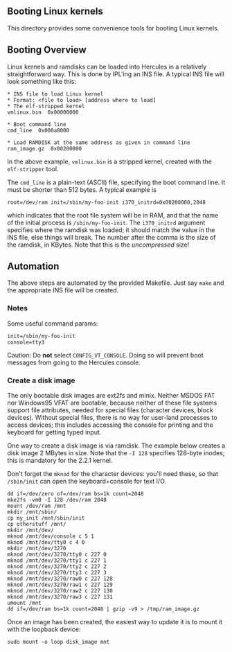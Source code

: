 Booting Linux kernels
---------------------
This directory provides some convenience tools for booting Linux
kernels.

## Booting Overview
Linux kernels and ramdisks can be loaded into Hercules in a relatively
straightforward way. This is done by IPL'ing an INS file. A typical
INS file will look something like this:
```
* INS file to load Linux kernel
* Format: <file to load> [address where to load]
* The elf-stripped kernel
vmlinux.bin  0x00000000

* Boot command line
cmd_line  0x000a0000

* Load RAMDISK at the same address as given in command line
ram_image.gz  0x00200000
```

In the above example, `vmlinux.bin` is a stripped kernel, created with
the `elf-stripper` tool.

The `cmd_line` is a plain-text (ASCII) file, specifying the boot
command line. It must be shorter than 512 bytes. A typical example
is
```
root=/dev/ram init=/sbin/my-foo-init i370_initrd=0x00200000,2048
```
which indicates that the root file system will be in RAM, and that the
name of the initial process is `/sbin/my-foo-init`. The `i370_initrd`
argument specifies where the ramdisk was loaded; it should match the
value in the INS file, else things will break. The number after the
comma is the size of the ramdisk, in KBytes. Note that this is the
*uncompressed* size!

## Automation
The above steps are automated by the provided Makefile. Just say `make`
and the appropriate INS file will be created.


### Notes
Some useful command params:
```
init=/sbin/my-foo-init
console=tty3
```
Caution: Do **not** select `CONFIG_VT_CONSOLE`. Doing so will prevent
boot messages from going to the Hercules console.

### Create a disk image
The only bootable disk images are ext2fs and minix. Neither MSDOS FAT
nor Windows95 VFAT are bootable, because neither of these file systems
support file attributes, needed for special files (character devices,
block devices). Without special files, there is no way for user-land
processes to access devices; this includes accessing the console for
printing and the keyboard for getting typed input.

One way to create a disk image is via ramdisk. The example below
creates a disk image 2 MBytes in size. Note that the `-I 128`
specifies 128-byte inodes; this is mandatory for the 2.2.1 kernel.

Don't forget the `mknod` for the character devices: you'll need these,
so that `/sbin/init` can open the keyboard+console for text I/O.
```
dd if=/dev/zero of=/dev/ram bs=1k count=2048
mke2fs -vm0 -I 128 /dev/ram 2048
mount /dev/ram /mnt
mkdir /mnt/sbin/
cp my_init /mnt/sbin/init
cp otherstuff /mnt/
mkdir /mnt/dev/
mknod /mnt/dev/console c 5 1
mknod /mnt/dev/tty0 c 4 0
mkdir /mnt/dev/3270
mknod /mnt/dev/3270/tty0 c 227 0
mknod /mnt/dev/3270/tty1 c 227 1
mknod /mnt/dev/3270/tty2 c 227 2
mknod /mnt/dev/3270/tty3 c 227 3
mknod /mnt/dev/3270/raw0 c 227 128
mknod /mnt/dev/3270/raw1 c 227 129
mknod /mnt/dev/3270/raw2 c 227 130
mknod /mnt/dev/3270/raw3 c 227 131
umount /mnt
dd if=/dev/ram bs=1k count=2048 | gzip -v9 > /tmp/ram_image.gz
```

Once an image has been created, the easiest way to update it is to mount
it with the loopback device:
```
sudo mount -o loop disk_image mnt
```
